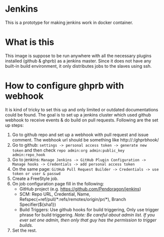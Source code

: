 # Jenkins

This is a prototype for making jenkins work in docker container.

# What is this
This image is suppose to be run anywhere with all the necessary plugins installed (github & ghprb) as a jenkins master.
Since it does not have any built-in build environment, it only distributes jobs to the slaves using ssh.

# How to configure ghprb with webhook
It is kind of tricky to set this up and only limited or outdated documentations could be found. The goal is to set up a
jenkins cluster which used github webhook to receive events & do build on pull requests. Following are the set up steps:
1. Go to github repo and set up a webhook with pull request and issue comment. The webhook url should be something like
http://<jenkins-server-url>:<jenkins-server-port>/ghprbhook/
2. Go to github: `settings -> personal access token -> generate new token` and then check `repo admin:org admin:public_key admin:repo_hook`
3. Go to jenkins: `Manage Jenkins -> GitHub Plugin Configuration -> Manage hooks -> Credentials -> add personal access token`
4. On the same page: `GitHub Pull Request Builder -> Credentials -> use token or user & passwd`
5. Create a FreeStyle job.
6. On job configuration page fill in the following:
   - GitHub project (e.g. https://github.com/Pendoragon/jenkins)
   - SCM: Repo URL, Credential, Name, Refspec(+ref/pull/\*:refs/remotes/origin/pr/\*), Branch Specifier(${sha1})
   - Build Triggers: Use github hooks for build triggering, Only use trigger phrase for build triggering.
*Note: Be careful about admin list. If you ever set one admin, then only that guy has the permission to trigger builds.*
7. Set the rest.


